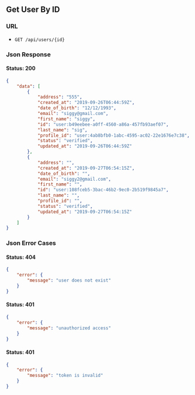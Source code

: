 ## Get User By ID

### URL
- ```GET /api/users/{id}```

### Json Response

#### Status: 200

```json
{
    "data": [
        {
            "address": "555",
            "created_at": "2019-09-26T06:44:59Z",
            "date_of_birth": "12/12/1993",
            "email": "siggy@gmail.com",
            "first_name": "siggy",
            "id": "user:b49eebee-a0ff-4560-a86a-457fb93aef07",
            "last_name": "sig",
            "profile_id": "user:4ab8bfb0-1abc-4595-ac02-22e1676e7c38",
            "status": "verified",
            "updated_at": "2019-09-26T06:44:59Z"
        },
        {
            "address": "",
            "created_at": "2019-09-27T06:54:15Z",
            "date_of_birth": "",
            "email": "siggy2@gmail.com",
            "first_name": "",
            "id": "user:108fceb5-3bac-46b2-9ec0-2b519f9845a7",
            "last_name": "",
            "profile_id": "",
            "status": "verified",
            "updated_at": "2019-09-27T06:54:15Z"
        }
    ]
}
```

### Json Error Cases

#### Status: 404

```json
{
    "error": {
        "message": "user does not exist"
    }
}
```

#### Status: 401

```json
{
    "error": {
        "message": "unauthorized access"
    }
}
```

#### Status: 401

```json
{
    "error": {
        "message": "token is invalid"
    }
}
```